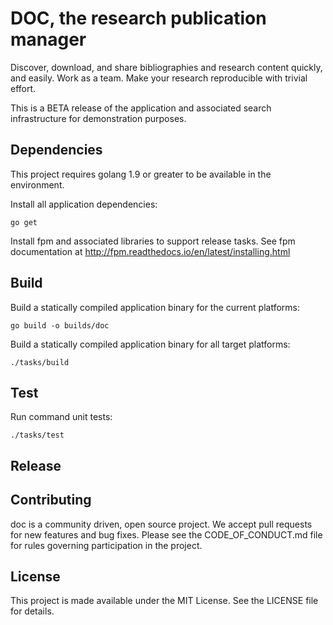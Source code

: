 DOC, the research publication manager
=====================================

Discover, download, and share bibliographies and research content quickly, and
easily. Work as a team. Make your research reproducible with trivial effort.

This is a BETA release of the application and associated search infrastructure
for demonstration purposes.


## Dependencies

This project requires golang 1.9 or greater to be available in the environment.

Install all application dependencies:

    go get

Install fpm and associated libraries to support release tasks. See fpm
documentation at http://fpm.readthedocs.io/en/latest/installing.html


## Build

Build a statically compiled application binary for the current platforms:

    go build -o builds/doc

Build a statically compiled application binary for all target platforms:

    ./tasks/build


## Test

Run command unit tests:

    ./tasks/test
    

## Release

    
## Contributing

doc is a community driven, open source project. We accept pull requests for
new features and bug fixes. Please see the CODE_OF_CONDUCT.md file for rules
governing participation in the project.

    
## License

This project is made available under the MIT License. See the LICENSE file for
details.
